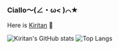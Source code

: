 ### Ciallo～(∠・ω< )⌒★
Here is [Kiritan](https://github.com/KiritanTakechi) 👋

![Kiritan's GitHub stats](https://github-readme-stats.vercel.app/api?username=KiritanTakechi&line_height=28&show_icons=true&theme=default&hide_border=true&bg_color=ffffff00&text_color=B76E79&title_color=FFB6C1&icon_color=FFB6C1)
![Top Langs](https://github-readme-stats.vercel.app/api/top-langs/?username=KiritanTakechi&layout=compact&langs_count=10&hide_border=true&bg_color=ffffff00&text_color=B76E79&title_color=FFB6C1)








<!--

![Profile views](https://gpvc.arturio.dev/KiritanTakechi)

**KiritanTakechi/KiritanTakechi** is a ✨ _special_ ✨ repository because its `README.md` (this file) appears on your GitHub profile.

Here are some ideas to get you started:

- 🔭 I’m currently working on ...
- 🌱 I’m currently learning ...
- 👯 I’m looking to collaborate on ...
- 🤔 I’m looking for help with ...
- 💬 Ask me about ...
- 📫 How to reach me: ...
- 😄 Pronouns: ...
- ⚡ Fun fact: ...
-->
